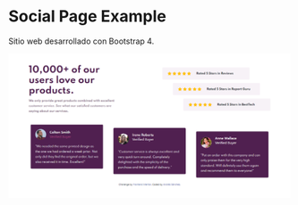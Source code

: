 # Social Page Example

Sitio web desarrollado con Bootstrap 4.

![Project Preview](./design/preview.PNG)